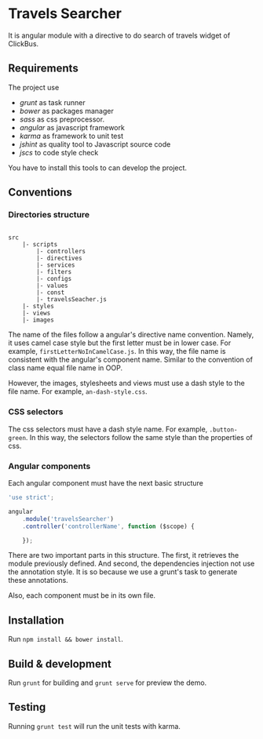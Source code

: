 # Travels Searcher

It is angular module with a directive to do search of travels widget of ClickBus.

## Requirements

The project use

* *grunt* as task runner
* *bower* as packages manager
* *sass* as css preprocessor.
* *angular* as javascript framework
* *karma* as framework to unit test
* *jshint* as quality tool to Javascript source code
* *jscs* to code style check

You have to install this tools to can develop the project.

## Conventions

### Directories structure

```text

src
    |- scripts
        |- controllers
        |- directives
        |- services
        |- filters
        |- configs
        |- values
        |- const
        |- travelsSeacher.js
    |- styles
    |- views
    |- images
```

The name of the files follow a angular's directive name convention. Namely, it uses camel case style but the first letter must be in lower case. For example, `firstLetterNoInCamelCase.js`. In this way, the file name is consistent with the angular's component name. Similar to the convention of class name equal file name in OOP.

However, the images, stylesheets and views must use a dash style to the file name. For example, `an-dash-style.css`.

### CSS selectors

The css selectors must have a dash style name. For example, `.button-green`. In this way, the selectors follow the same style than the properties of css.

### Angular components

Each angular component must have the next basic structure

```js
'use strict';

angular
    .module('travelsSearcher')
    .controller('controllerName', function ($scope) {

    });
```

There are two important parts in this structure. The first, it retrieves the module previously defined. And second, the dependencies injection not use the annotation style. It is so because we use a grunt's task to generate these annotations.

Also, each component must be in its own file.

## Installation

Run `npm install && bower install`.

## Build & development

Run `grunt` for building and `grunt serve` for preview the demo.

## Testing

Running `grunt test` will run the unit tests with karma.
